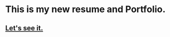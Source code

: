 # This is my new resume and Portfolio.

## [Let's see it.](https://www.developpeur-react-nord.com/)
